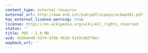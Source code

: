 ```yaml
---
content_type: external-resource
external_url: http://www.ecb.int/pub/pdf/scpwps/ecbwp491.pdf
has_external_license_warning: true
license: https://en.wikipedia.org/wiki/All_rights_reserved
status: ''
title: PDF - 1.0 MB
uid: 42d4de48-52f4-429b-962d-5143c8b578ec
wayback_url: ''
---
```

